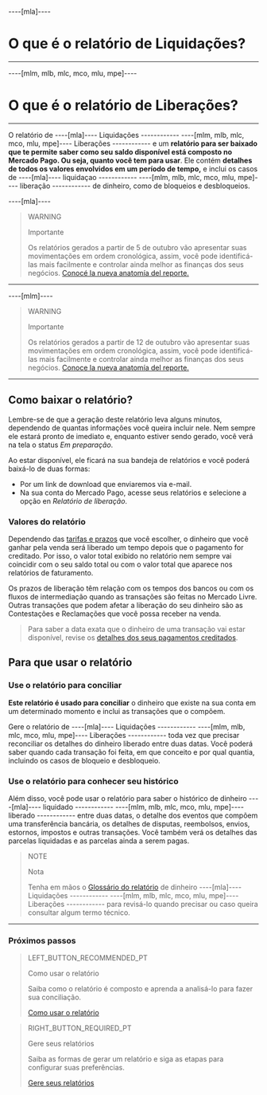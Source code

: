----[mla]----
# O que é o relatório de Liquidações?
------------

----[mlm, mlb, mlc, mco, mlu, mpe]----
# O que é o relatório de Liberações?
------------

O relatório de ----[mla]---- Liquidações ------------ ----[mlm, mlb, mlc, mco, mlu, mpe]---- Liberações ------------ e um **relatório para ser baixado que te permite saber como seu saldo disponível está composto no Mercado Pago. Ou seja, quanto você tem para usar**. Ele contém **detalhes de todos os valores envolvidos em um período de tempo,** e inclui os casos de ----[mla]---- liquidaçao ------------ ----[mlm, mlb, mlc, mco, mlu, mpe]---- liberação ------------ de dinheiro, como de bloqueios e desbloqueios.

----[mla]----
> WARNING
>
> Importante
>
> Os relatórios gerados a partir de 5 de outubro vão apresentar suas movimentações em ordem cronológica, assim, você pode identificá-las mais facilmente e controlar ainda melhor as finanças dos seus negócios. [Conocé la nueva anatomía del reporte.](https://bit.ly/3JzFPEG)
------------
----[mlm]----
> WARNING
>
> Importante
>
> Os relatórios gerados a partir de 12 de outubro vão apresentar suas movimentações em ordem cronológica, assim, você pode identificá-las mais facilmente e controlar ainda melhor as finanças dos seus negócios. [Conoce la nueva anatomía del reporte.](https://bit.ly/3QiCD2f)
------------

## Como baixar o relatório?

Lembre-se de que a geração deste relatório leva alguns minutos, dependendo de quantas informações você queira incluir nele. Nem sempre ele estará pronto de imediato e, enquanto estiver sendo gerado, você verá na tela o status *Em preparação*.

Ao estar disponível, ele ficará na sua bandeja de relatórios e você poderá baixá-lo de duas formas:

* Por um link de download que enviaremos via e-mail.
* Na sua conta do Mercado Pago, acesse seus relatórios e selecione a opção en *Relatório de liberação*. 

### Valores do relatório

Dependendo das [tarifas e prazos](/settings/release-options) que você escolher, o dinheiro que você ganhar pela venda será liberado um tempo depois que o pagamento for creditado. Por isso, o valor total exibido no relatório nem sempre vai coincidir com o seu saldo total ou com o valor total que aparece nos relatórios de faturamento.

Os prazos de liberação têm relação com os tempos dos bancos ou com os fluxos de intermediação quando as transações são feitas no Mercado Livre. Outras transações que podem afetar a liberação do seu dinheiro são as Contestações e Reclamações que você possa receber na venda.


> Para saber a data exata que o dinheiro de uma transação vai estar disponível, revise os [detalhes dos seus pagamentos creditados](/activities/balance).

## Para que usar o relatório

### Use o relatório para conciliar

**Este relatório é usado para conciliar** o dinheiro que existe na sua conta em um determinado momento e inclui as transações que o compõem. 

Gere o relatório de ----[mla]---- Liquidações ------------ ----[mlm, mlb, mlc, mco, mlu, mpe]---- Liberações ------------ toda vez que precisar reconciliar os detalhes do dinheiro liberado entre duas datas. Você poderá saber quando cada transação foi feita, em que conceito e por qual quantia, incluindo os casos de bloqueio e desbloqueio. 


### Use o relatório para conhecer seu histórico

Além disso, você pode usar o relatório para saber o histórico de dinheiro ----[mla]---- liquidado ------------ ----[mlm, mlb, mlc, mco, mlu, mpe]---- liberado ------------ entre duas datas, o detalhe dos eventos que compõem uma transferência bancária, os detalhes de disputas, reembolsos, envios, estornos, impostos e outras transações. Você também verá os detalhes das parcelas liquidadas e as parcelas ainda a serem pagas.

> NOTE
>
> Nota
>
> Tenha em mãos o [Glossário do relatório](/developers/pt/guides/additional-content/reports/released-money/glossary) de dinheiro ----[mla]---- Liquidações ------------ ----[mlm, mlb, mlc, mco, mlu, mpe]---- Liberações ------------ para revisá-lo quando precisar ou caso queira consultar algum termo técnico.

<hr/>

### Próximos passos

> LEFT_BUTTON_RECOMMENDED_PT
>
> Como usar o relatório
>
> Saiba como o relatório é composto e aprenda a analisá-lo para fazer sua conciliação.
>
> [Como usar o relatório](/developers/pt/guides/additional-content/reports/released-money/how-to-use)

> RIGHT_BUTTON_REQUIRED_PT
>
> Gere seus relatórios
>
> Saiba as formas de gerar um relatório e siga as etapas para configurar suas preferências.
>
> [Gere seus relatórios](/developers/pt/guides/additional-content/reports/released-money/generate)
